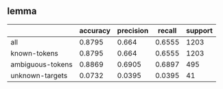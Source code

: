 
## lemma

|                  | accuracy | precision | recall | support |
|------------------|----------|-----------|--------|---------|
| all              | 0.8795   | 0.664     | 0.6555 | 1203    |
| known-tokens     | 0.8795   | 0.664     | 0.6555 | 1203    |
| ambiguous-tokens | 0.8869   | 0.6905    | 0.6897 | 495     |
| unknown-targets  | 0.0732   | 0.0395    | 0.0395 | 41      |


